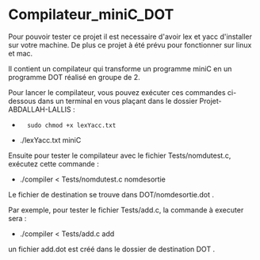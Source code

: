 # Compilateur_miniC_DOT

Pour pouvoir tester ce projet il est necessaire d'avoir lex et yacc d'installer sur votre machine.
De plus ce projet à été prévu pour fonctionner sur linux et mac.

Il contient un compilateur qui transforme un programme miniC en un programme DOT réalisé en groupe de 2. 

Pour lancer le compilateur, vous pouvez exécuter ces commandes ci-dessous dans un terminal en vous plaçant dans le dossier Projet-ABDALLAH-LALLIS :

-       sudo chmod +x lexYacc.txt
-	./lexYacc.txt miniC

Ensuite pour tester le compilateur avec le fichier Tests/nomdutest.c, exécutez cette commande :

-	./compiler < Tests/nomdutest.c nomdesortie

Le fichier de destination se trouve dans DOT/nomdesortie.dot .

Par exemple, pour tester le fichier Tests/add.c, la commande à executer sera :

-	./compiler < Tests/add.c add

un fichier add.dot est créé dans le dossier de destination DOT .

